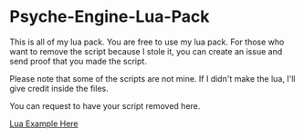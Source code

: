 # Psyche-Engine-Lua-Pack
This is all of my lua pack. You are free to use my lua pack. For those who want to remove the script because I stole it, you can create an issue and send proof that you made the script. 

Please note that some of the scripts are not mine. If I didn't make the lua, I'll give credit inside the files.
 

You can request to have your script removed here.

[Lua Example Here](https://github.com/ShadowMario/FNF-PsychEngine/wiki/Lua-Script-API)
